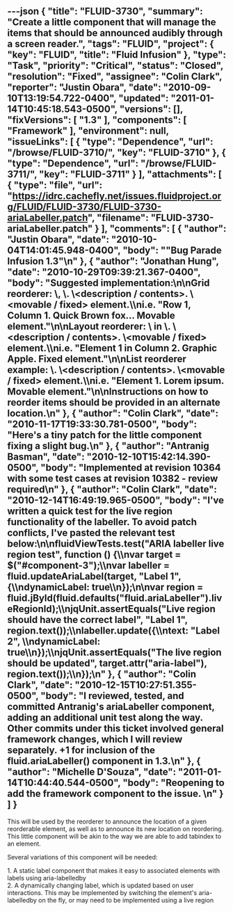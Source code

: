 ---json
{
  "title": "FLUID-3730",
  "summary": "Create a little component that will manage the items that should be announced audibly through a screen reader.",
  "tags": "FLUID",
  "project": {
    "key": "FLUID",
    "title": "Fluid Infusion"
  },
  "type": "Task",
  "priority": "Critical",
  "status": "Closed",
  "resolution": "Fixed",
  "assignee": "Colin Clark",
  "reporter": "Justin Obara",
  "date": "2010-09-10T13:19:54.722-0400",
  "updated": "2011-01-14T10:45:18.543-0500",
  "versions": [],
  "fixVersions": [
    "1.3"
  ],
  "components": [
    "Framework"
  ],
  "environment": null,
  "issueLinks": [
    {
      "type": "Dependence",
      "url": "/browse/FLUID-3710/",
      "key": "FLUID-3710"
    },
    {
      "type": "Dependence",
      "url": "/browse/FLUID-3711/",
      "key": "FLUID-3711"
    }
  ],
  "attachments": [
    {
      "type": "file",
      "url": "https://idrc.cachefly.net/issues.fluidproject.org/FLUID/FLUID-3730/FLUID-3730-ariaLabeller.patch",
      "filename": "FLUID-3730-ariaLabeller.patch"
    }
  ],
  "comments": [
    {
      "author": "Justin Obara",
      "date": "2010-10-04T14:01:45.948-0400",
      "body": "\"Bug Parade Infusion 1.3\"\n"
    },
    {
      "author": "Jonathan Hung",
      "date": "2010-10-29T09:39:21.367-0400",
      "body": "Suggested implementation:\n\nGrid reorderer: \\<row>, \\<column>. \\<description / contents>. \\<movable / fixed> element.\\\ni.e. \"Row 1, Column 1. Quick Brown fox... Movable element.\"\n\nLayout reorderer: \\<item position in column> in \\<column number>. \\<description / contents>. \\<movable / fixed> element.\\\ni.e. \"Element 1 in Column 2. Graphic Apple. Fixed element.\"\n\nList reorderer example: \\<position>. \\<description / contents>. \\<movable / fixed> element.\\\ni.e. \"Element 1. Lorem ipsum. Movable element.\"\n\nInstructions on how to reorder items should be provided in an alternate location.\n"
    },
    {
      "author": "Colin Clark",
      "date": "2010-11-17T19:33:30.781-0500",
      "body": "Here's a tiny patch for the little component fixing a slight bug.\n"
    },
    {
      "author": "Antranig Basman",
      "date": "2010-12-10T15:42:14.390-0500",
      "body": "Implemented at revision 10364 with some test cases at revision 10382 - review required\n"
    },
    {
      "author": "Colin Clark",
      "date": "2010-12-14T16:49:19.965-0500",
      "body": "I've written a quick test for the live region functionality of the labeller. To avoid patch conflicts, I've pasted the relevant test below:\n\nfluidViewTests.test(\"ARIA labeller live region test\", function () {\\\nvar target = $(\"#component-3\");\\\nvar labeller = fluid.updateAriaLabel(target, \"Label 1\", {\\\ndynamicLabel: true\\\n});\n\nvar region = fluid.jById(fluid.defaults(\"fluid.ariaLabeller\").liveRegionId);\\\njqUnit.assertEquals(\"Live region should have the correct label\", \"Label 1\", region.text());\\\nlabeller.update({\\\ntext: \"Label 2\", \\\ndynamicLabel: true\\\n});\\\njqUnit.assertEquals(\"The live region should be updated\", target.attr(\"aria-label\"), region.text());\\\n});\n"
    },
    {
      "author": "Colin Clark",
      "date": "2010-12-15T10:27:51.355-0500",
      "body": "I reviewed, tested, and committed Antranig's ariaLabeller component, adding an additional unit test along the way. Other commits under this ticket involved general framework changes, which I will review separately. +1 for inclusion of the fluid.ariaLabeller() component in 1.3.\n"
    },
    {
      "author": "Michelle D'Souza",
      "date": "2011-01-14T10:44:40.544-0500",
      "body": "Reopening to add the framework component to the issue.&#x20;\n"
    }
  ]
}
---
This will be used by the reorderer to announce the location of a given reorderable element, as well as to announce its new location on reordering. This little component will be akin to the way we are able to add tabindex to an element.

Several variations of this component will be needed:

1\. A static label component that makes it easy to associated elements with labels using aria-labelledby\
2\. A dynamically changing label, which is updated based on user interactions. This may be implemented by switching the element's aria-labelledby on the fly, or may need to be implemented using a live region

        